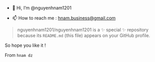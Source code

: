 - 👋 Hi, I’m @nguyenhnam1201

- 📫 How to reach me : hnam.business@gmail.com

> nguyenhnam1201/nguyenhnam1201 is a ✨ special ✨ repository because its `README.md` (this file) appears on your GitHub profile.

 So hope you like it !

From `hnam dz` 
